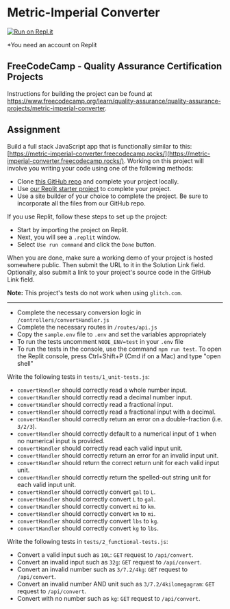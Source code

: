 # Metric-Imperial Converter

[![Run on Repl.it](https://replit.com/badge/github/The-Aldi-Tri/Metric-Imperial-Converter)](https://replit.com/new/github/The-Aldi-Tri/Metric-Imperial-Converter)

*You need an account on Replit


## FreeCodeCamp - Quality Assurance Certification Projects

Instructions for building the project can be found at https://www.freecodecamp.org/learn/quality-assurance/quality-assurance-projects/metric-imperial-converter.


## Assignment

Build a full stack JavaScript app that is functionally similar to this: [https://metric-imperial-converter.freecodecamp.rocks/](https://metric-imperial-converter.freecodecamp.rocks/). Working on this project will involve you writing your code using one of the following methods:

*   Clone [this GitHub repo](https://github.com/freeCodeCamp/boilerplate-project-metricimpconverter/) and complete your project locally.
*   Use [our Replit starter project](https://replit.com/github/freeCodeCamp/boilerplate-project-metricimpconverter) to complete your project.
*   Use a site builder of your choice to complete the project. Be sure to incorporate all the files from our GitHub repo.

If you use Replit, follow these steps to set up the project:

*   Start by importing the project on Replit.
*   Next, you will see a `.replit` window.
*   Select `Use run command` and click the `Done` button.

When you are done, make sure a working demo of your project is hosted somewhere public. Then submit the URL to it in the Solution Link field. Optionally, also submit a link to your project's source code in the GitHub Link field.

**Note:** This project's tests do not work when using `glitch.com`.

---

*   Complete the necessary conversion logic in `/controllers/convertHandler.js`
*   Complete the necessary routes in `/routes/api.js`
*   Copy the `sample.env` file to `.env` and set the variables appropriately
*   To run the tests uncomment `NODE_ENV=test` in your `.env` file
*   To run the tests in the console, use the command `npm run test`. To open the Replit console, press Ctrl+Shift+P (Cmd if on a Mac) and type "open shell"

Write the following tests in `tests/1_unit-tests.js`:

*   `convertHandler` should correctly read a whole number input.
*   `convertHandler` should correctly read a decimal number input.
*   `convertHandler` should correctly read a fractional input.
*   `convertHandler` should correctly read a fractional input with a decimal.
*   `convertHandler` should correctly return an error on a double-fraction (i.e. `3/2/3`).
*   `convertHandler` should correctly default to a numerical input of `1` when no numerical input is provided.
*   `convertHandler` should correctly read each valid input unit.
*   `convertHandler` should correctly return an error for an invalid input unit.
*   `convertHandler` should return the correct return unit for each valid input unit.
*   `convertHandler` should correctly return the spelled-out string unit for each valid input unit.
*   `convertHandler` should correctly convert `gal` to `L`.
*   `convertHandler` should correctly convert `L` to `gal`.
*   `convertHandler` should correctly convert `mi` to `km`.
*   `convertHandler` should correctly convert `km` to `mi`.
*   `convertHandler` should correctly convert `lbs` to `kg`.
*   `convertHandler` should correctly convert `kg` to `lbs`.

Write the following tests in `tests/2_functional-tests.js`:

*   Convert a valid input such as `10L`: `GET` request to `/api/convert`.
*   Convert an invalid input such as `32g`: `GET` request to `/api/convert`.
*   Convert an invalid number such as `3/7.2/4kg`: `GET` request to `/api/convert`.
*   Convert an invalid number AND unit such as `3/7.2/4kilomegagram`: `GET` request to `/api/convert`.
*   Convert with no number such as `kg`: `GET` request to `/api/convert`.
